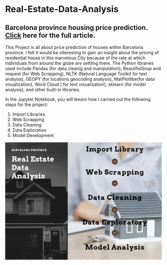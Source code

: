 # Real-Estate-Data-Analysis
## Barcelona province housing price prediction. [Click]() here for the full article.

This Project is all about price prediction of houses within Barcelona province.
I felt it would be interesting to gain an insight about the pricing of residential 
house in this marvelous City because of the rate at which individuals from around the globe are settling there.
The Python libraries used include Pandas (for data cleanig and manipulation), BeautifulSoup and request (for Web Scrapping), NLTK (Natural Language Toolkit for text analysis), GEOPY (for locations geocoding analysis), MatPlotlibe(for data visualization), Word Cloud ( for text visualization), sklearn (for model analysis), and other built-in libraries.

In the Jupyter Notebook, you will leearn how I carried out the following steps for the project:

   1. Import Libraries
   2. Web Scrapping
   3. Data Cleaning
   4. Data Exploration
   5. Model Development

![alt text](Barcelona-flow-chat.jpg)

